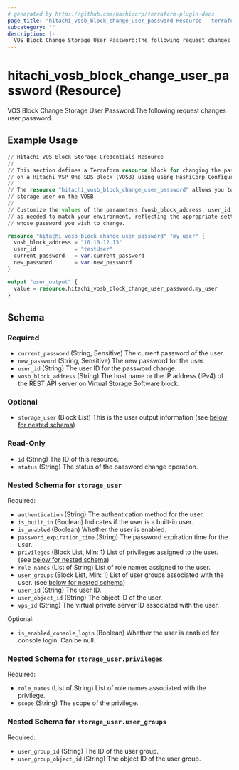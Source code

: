 ```yaml
---
# generated by https://github.com/hashicorp/terraform-plugin-docs
page_title: "hitachi_vosb_block_change_user_password Resource - terraform-provider-hitachi"
subcategory: ""
description: |-
  VOS Block Change Storage User Password:The following request changes user password.
---
```


# hitachi_vosb_block_change_user_password (Resource)

VOS Block Change Storage User Password:The following request changes user password.

## Example Usage

```terraform
// Hitachi VOS Block Storage Credentials Resource
//
// This section defines a Terraform resource block for changing the password of a registered storage user 
// on a Hitachi VSP One SDS Block (VOSB) using using HashiCorp Configuration Language (HCL).
//
// The resource "hitachi_vosb_block_change_user_password" allows you to change the password of a registered
// storage user on the VOSB.
//
// Customize the values of the parameters (vosb_block_address, user_id, current_password, and new_password) 
// as needed to match your environment, reflecting the appropriate settings for the registered storage user
// whose password you wish to change.

resource "hitachi_vosb_block_change_user_password" "my_user" {
  vosb_block_address = "10.10.12.13"
  user_id            = "testUser"
  current_password   = var.current_password
  new_password       = var.new_password
}

output "user_output" {
  value = resource.hitachi_vosb_block_change_user_password.my_user
}
```

<!-- schema generated by tfplugindocs -->
## Schema

### Required

- `current_password` (String, Sensitive) The current password of the user.
- `new_password` (String, Sensitive) The new password for the user.
- `user_id` (String) The user ID for the password change.
- `vosb_block_address` (String) The host name or the IP address (IPv4) of the REST API server on Virtual Storage Software block.

### Optional

- `storage_user` (Block List) This is the user output information (see [below for nested schema](#nestedblock--storage_user))

### Read-Only

- `id` (String) The ID of this resource.
- `status` (String) The status of the password change operation.

<a id="nestedblock--storage_user"></a>
### Nested Schema for `storage_user`

Required:

- `authentication` (String) The authentication method for the user.
- `is_built_in` (Boolean) Indicates if the user is a built-in user.
- `is_enabled` (Boolean) Whether the user is enabled.
- `password_expiration_time` (String) The password expiration time for the user.
- `privileges` (Block List, Min: 1) List of privileges assigned to the user. (see [below for nested schema](#nestedblock--storage_user--privileges))
- `role_names` (List of String) List of role names assigned to the user.
- `user_groups` (Block List, Min: 1) List of user groups associated with the user. (see [below for nested schema](#nestedblock--storage_user--user_groups))
- `user_id` (String) The user ID.
- `user_object_id` (String) The object ID of the user.
- `vps_id` (String) The virtual private server ID associated with the user.

Optional:

- `is_enabled_console_login` (Boolean) Whether the user is enabled for console login. Can be null.

<a id="nestedblock--storage_user--privileges"></a>
### Nested Schema for `storage_user.privileges`

Required:

- `role_names` (List of String) List of role names associated with the privilege.
- `scope` (String) The scope of the privilege.


<a id="nestedblock--storage_user--user_groups"></a>
### Nested Schema for `storage_user.user_groups`

Required:

- `user_group_id` (String) The ID of the user group.
- `user_group_object_id` (String) The object ID of the user group.
